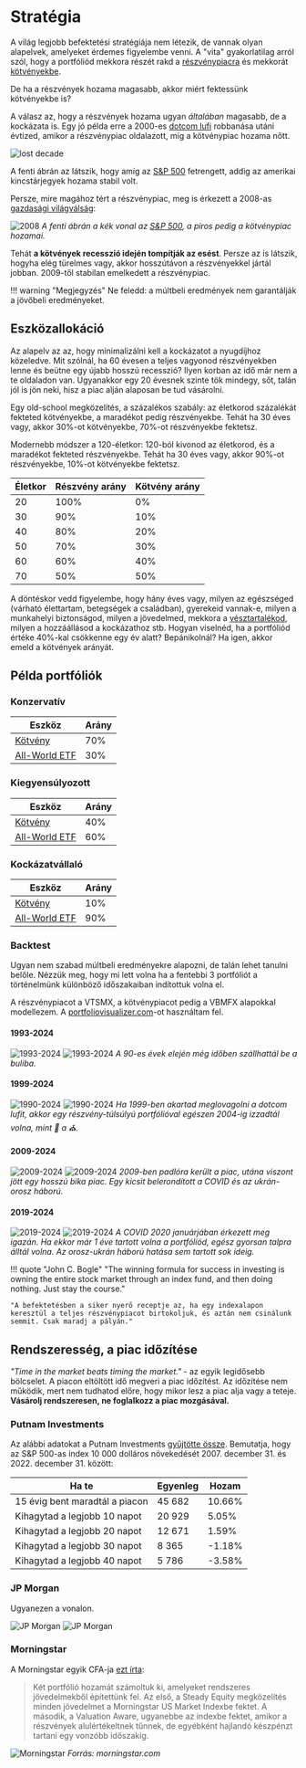 # Stratégia

A világ legjobb befektetési stratégiája nem létezik, de vannak olyan alapelvek, amelyeket érdemes figyelembe venni. A "vita" gyakorlatilag arról szól, hogy a portfóliód mekkora részét rakd a [részvénypiacra](reszveny.md) és mekkorát [kötvényekbe](kotveny.md).

De ha a részvények hozama magasabb, akkor miért fektessünk kötvényekbe is?

A válasz az, hogy a részvények hozama ugyan *általában* magasabb, de a kockázata is. Egy jó példa erre a 2000-es [dotcom lufi](https://hu.wikipedia.org/wiki/Dotkomlufi) robbanása utáni évtized, amikor a részvénypiac oldalazott, míg a kötvénypiac hozama nőtt.

![lost decade](./assets/lost_decade.png)

A fenti ábrán az látszik, hogy amíg az [S&P 500](reszveny.md#indexek) fetrengett, addig az amerikai kincstárjegyek hozama stabil volt.

Persze, mire magához tért a részvénypiac, meg is érkezett a 2008-as [gazdasági világválság](https://hu.wikipedia.org/wiki/A_2008-ban_kirobbant_gazdas%C3%A1gi_vil%C3%A1gv%C3%A1ls%C3%A1g):

![2008](./assets/2008_valsag.png)
*A fenti ábrán a kék vonal az [S&P 500](reszveny.md#indexek), a piros pedig a kötvénypiac hozamai.*

Tehát **a kötvények recesszió idején tompítják az esést**. Persze az is látszik, hogyha elég türelmes vagy, akkor hosszútávon a részvényekkel jártál jobban. 2009-től stabilan emelkedett a részvénypiac.

!!! warning "Megjegyzés"
    Ne feledd: a múltbeli eredmények nem garantálják a jövőbeli eredményeket.

## Eszközallokáció

Az alapelv az az, hogy minimalizálni kell a kockázatot a nyugdíjhoz közeledve. Mit szólnál, ha 60 évesen a teljes vagyonod részvényekben lenne és beütne egy újabb hosszú recesszió? Ilyen korban az idő már nem a te oldaladon van. Ugyanakkor egy 20 évesnek szinte tök mindegy, sőt, talán jól is jön neki, hisz a piac alján alaposan be tud vásárolni.

Egy old-school megközelítés, a százalékos szabály: az életkorod százalékát fekteted kötvényekbe, a maradékot pedig részvényekbe. Tehát ha 30 éves vagy, akkor 30%-ot kötvényekbe, 70%-ot részvényekbe fektetsz.

Modernebb módszer a 120-életkor: 120-ból kivonod az életkorod, és a maradékot fekteted részvényekbe. Tehát ha 30 éves vagy, akkor 90%-ot részvényekbe, 10%-ot kötvényekbe fektetsz.

| Életkor | Részvény arány | Kötvény arány |
| ------- | -------------- | ------------- |
| 20      | 100%           | 0%            |
| 30      | 90%            | 10%           |
| 40      | 80%            | 20%           |
| 50      | 70%            | 30%           |
| 60      | 60%            | 40%           |
| 70      | 50%            | 50%           |

A döntéskor vedd figyelembe, hogy hány éves vagy, milyen az egészséged (várható élettartam, betegségek a családban), gyerekeid vannak-e, milyen a munkahelyi biztonságod, milyen a jövedelmed, mekkora a [vésztartalékod](vesztartalek.md), milyen a hozzáállásod a kockázathoz stb. Hogyan viselnéd, ha a portfóliód értéke 40%-kal csökkenne egy év alatt? Bepánikolnál? Ha igen, akkor emeld a kötvények arányát.

## Példa portfóliók

### Konzervatív

| Eszköz                       | Arány |
| ---------------------------- | ----- |
| [Kötvény](kotveny.md)        | 70%   |
| [All-World ETF](reszveny.md) | 30%   |

### Kiegyensúlyozott

| Eszköz                       | Arány |
| ---------------------------- | ----- |
| [Kötvény](kotveny.md)        | 40%   |
| [All-World ETF](reszveny.md) | 60%   |

### Kockázatvállaló

| Eszköz                       | Arány |
| ---------------------------- | ----- |
| [Kötvény](kotveny.md)        | 10%   |
| [All-World ETF](reszveny.md) | 90%   |

### Backtest

Ugyan nem szabad múltbeli eredményekre alapozni, de talán lehet tanulni belőle. Nézzük meg, hogy mi lett volna ha a fentebbi 3 portfóliót a történelmünk különböző időszakaiban indítottuk volna el.

A részvénypiacot a VTSMX, a kötvénypiacot pedig a VBMFX alapokkal modellezem. A [portfoliovisualizer.com](https://www.portfoliovisualizer.com/)-ot használtam fel.

#### 1993-2024

![1993-2024](./assets/1993_2024.png)
![1993-2024](./assets/1993_2024_annual.png)
*A 90-es évek elején még időben szállhattál be a buliba.*

#### 1999-2024

![1990-2024](./assets/1999_2024.png)
![1990-2024](./assets/1999_2024_annual.png)
*Ha 1999-ben akartad meglovagolni a dotcom lufit, akkor egy részvény-túlsúlyú portfólióval egészen 2004-ig izzadtál volna, mint 💃 a ⛪️.*

#### 2009-2024

![2009-2024](./assets/2009_2024.png)
![2009-2024](./assets/2009_2024_annual.png)
*2009-ben padlóra került a piac, utána viszont jött egy hosszú bika piac. Egy kicsit belerondított a COVID és az ukrán-orosz háború.*

#### 2019-2024

![2019-2024](./assets/2019_2024.png)
![2019-2024](./assets/2019_2024_annual.png)
*A COVID 2020 januárjában érkezett meg igazán. Ha ekkor már 1 éve tartott volna a portfóliód, egész gyorsan talpra álltál volna. Az orosz-ukrán háború hatása sem tartott sok ideig.*

!!! quote "John C. Bogle"
    "The winning formula for success in investing is owning the entire stock market through an index fund, and then doing nothing. Just stay the course."

    "A befektetésben a siker nyerő receptje az, ha egy indexalapon keresztül a teljes részvénypiacot birtokoljuk, és aztán nem csinálunk semmit. Csak maradj a pályán."

## Rendszeresség, a piac időzítése

*"Time in the market beats timing the market."* - az egyik legidősebb bölcselet. A piacon eltöltött idő megveri a piac időzítést. Az időzítése nem működik, mert nem tudhatod előre, hogy mikor lesz a piac alja vagy a teteje. **Vásárolj rendszeresen, ne foglalkozz a piac mozgásával.**

### Putnam Investments

Az alábbi adatokat a Putnam Investments [gyűjtötte össze](https://www.putnam.com/individual/infographics/time-not-timing/). Bemutatja, hogy az S&P 500-as index 10 000 dolláros növekedését 2007. december 31. és 2022. december 31. között:

| Ha te                          | Egyenleg | Hozam  |
| ------------------------------ | -------- | ------ |
| 15 évig bent maradtál a piacon | 45 682   | 10.66% |
| Kihagytad a legjobb 10 napot   | 20 929   | 5.05%  |
| Kihagytad a legjobb 20 napot   | 12 671   | 1.59%  |
| Kihagytad a legjobb 30 napot   | 8 365    | -1.18% |
| Kihagytad a legjobb 40 napot   | 5 786    | -3.58% |

### JP Morgan

Ugyanezen a vonalon.

![JP Morgan](./assets/jpmorgan_1.png)
![JP Morgan](./assets/jpmorgan_2.png)

### Morningstar

A Morningstar egyik CFA-ja [ezt írta](https://www.morningstar.com/portfolios/staying-invested-beats-timing-marketheres-proof):

> Két portfólió hozamát számoltuk ki, amelyeket rendszeres jövedelmekből építettünk fel. Az első, a Steady Equity megközelítés minden jövedelmet a Morningstar US Market Indexbe fektet. A második, a Valuation Aware, ugyanebbe az indexbe fektet, amikor a részvények alulértékeltnek tűnnek, de egyébként hajlandó készpénzt tartani egy vonzóbb időszakig.

![Morningstar](./assets/morningstar.avif)
*Forrás: morningstar.com*
